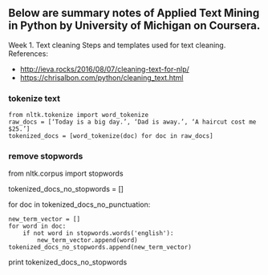 ## Below are summary notes of Applied Text Mining in Python by University of Michigan on Coursera.

Week 1. Text cleaning 
Steps and templates used for text cleaning.
References:
- http://ieva.rocks/2016/08/07/cleaning-text-for-nlp/
- https://chrisalbon.com/python/cleaning_text.html

### tokenize text

    from nltk.tokenize import word_tokenize
    raw_docs = [‘Today is a big day.’, ‘Dad is away.’, ‘A haircut cost me $25.’]
    tokenized_docs = [word_tokenize(doc) for doc in raw_docs]

### remove stopwords
from nltk.corpus import stopwords

tokenized_docs_no_stopwords = []

for doc in tokenized_docs_no_punctuation:

    new_term_vector = []
    for word in doc:
        if not word in stopwords.words('english'):
            new_term_vector.append(word)
    tokenized_docs_no_stopwords.append(new_term_vector)          
print tokenized_docs_no_stopwords
